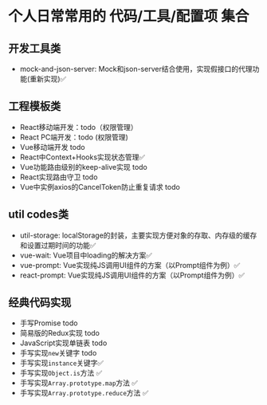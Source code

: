 # 个人日常常用的 代码/工具/配置项 集合

## 开发工具类
* mock-and-json-server: Mock和json-server结合使用，实现假接口的代理功能(重新实现)✅

## 工程模板类
* React移动端开发：todo（权限管理）
* React PC端开发：todo (权限管理)
* Vue移动端开发 todo
* React中Context+Hooks实现状态管理✅
* Vue功能路由级别的keep-alive实现 todo
* React实现路由守卫 todo
* Vue中实例axios的CancelToken防止重复请求 todo

## util codes类
* util-storage: localStorage的封装，主要实现方便对象的存取、内存级的缓存和设置过期时间的功能✅
* vue-wait: Vue项目中loading的解决方案✅
* vue-prompt: Vue实现纯JS调用UI组件的方案（以Prompt组件为例）✅
* react-prompt: Vue实现纯JS调用UI组件的方案（以Prompt组件为例）✅
## 经典代码实现
* 手写Promise todo
* 简易版的Redux实现 todo
* JavaScript实现单链表 todo
* 手写实现`new`关键字 todo
* 手写实现`instance`关键字✅
* 手写实现`Object.is`方法 ✅
* 手写实现`Array.prototype.map`方法 ✅
* 手写实现`Array.prototype.reduce`方法 ✅